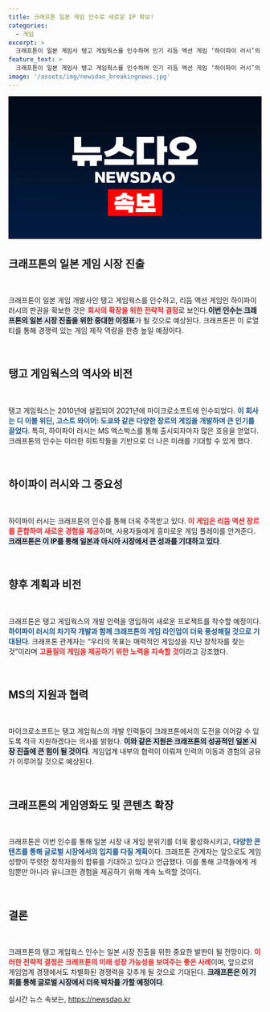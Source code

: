 ```yaml
---
title: 크래프톤 일본 게임 인수로 새로운 IP 확보!
categories:
  - 게임
excerpt: >
  크래프톤이 일본 게임사 탱고 게임웍스를 인수하며 인기 리듬 액션 게임 ‘하이파이 러시’의 판권을 확보했습니다. 이번 인수는 크래프톤의 일본 시장 진출 신호탄으로, 차기작 개발 및 새로운 프로젝트에도 박차를 가할 계획입니다.
feature_text: >
  크래프톤이 일본 게임사 탱고 게임웍스를 인수하며 인기 리듬 액션 게임 ‘하이파이 러시’의 판권을 확보했습니다. 이번 인수는 크래프톤의 일본 시장 진출 신호탄으로, 차기작 개발 및 새로운 프로젝트에도 박차를 가할 계획입니다.
image: '/assets/img/newsdao_breakingnews.jpg'
---
```


<p><img src="/assets/img/newsdao_breakingnews.jpg" alt="koreaapp 속보" /></p>

<h2 data-ke-size="size26">크래프톤의 일본 게임 시장 진출</h2>

<p data-ke-size="size16">&nbsp;</p> 

<p>크래프톤이 일본 게임 개발사인 탱고 게임웍스를 인수하고, 리듬 액션 게임인 하이파이 러시의 판권을 확보한 것은 <b><span style="color: #ee2323;">회사의 확장을 위한 전략적 결정</span></b>로 보인다.<b><span style="background-color: #21538527;">이번 인수는 크래프톤의 일본 시장 진출을 위한 중대한 이정표</span></b>가 될 것으로 예상된다. 크래프톤은 이 로열티를 통해 경쟁력 있는 게임 제작 역량을 한층 높일 예정이다. </p>

<p data-ke-size="size16">&nbsp;</p> 

<h2 data-ke-size="size26">탱고 게임웍스의 역사와 비전</h2>

<p data-ke-size="size16">&nbsp;</p>

<p>탱고 게임웍스는 2010년에 설립되어 2021년에 마이크로소프트에 인수되었다. <b><span style="color: #1a5490;">이 회사는 디 이블 위딘, 고스트 와이어: 도쿄와 같은 다양한 장르의 게임을 개발하며 큰 인기를 끌었다</span></b>. 특히, 하이파이 러시는 MS 엑스박스를 통해 출시되자마자 많은 호응을 얻었다. 크래프톤의 인수는 이러한 히트작들을 기반으로 더 나은 미래를 기대할 수 있게 했다.</p>

<p data-ke-size="size16">&nbsp;</p> 

<h2 data-ke-size="size26">하이파이 러시와 그 중요성</h2>

<p data-ke-size="size16">&nbsp;</p>

<p>하이파이 러시는 크래프톤의 인수를 통해 더욱 주목받고 있다. <b><span style="color: #ee2323;">이 게임은 리듬 액션 장르를 혼합하여 새로운 경험을 제공</span></b>하며, 사용자들에게 흥미로운 게임 플레이를 안겨준다. <b><span style="background-color: #21538527;">크래프톤은 이 IP를 통해 일본과 아시아 시장에서 큰 성과를 기대하고 있다</span></b>.</p>

<p data-ke-size="size16">&nbsp;</p> 

<h2 data-ke-size="size26">향후 계획과 비전</h2>

<p data-ke-size="size16">&nbsp;</p>

<p>크래프톤은 탱고 게임웍스의 개발 인력을 영입하여 새로운 프로젝트를 착수할 예정이다. <b><span style="color: #1a5490;">하이파이 러시의 차기작 개발과 함께 크래프톤의 게임 라인업이 더욱 풍성해질 것으로 기대된다</span></b>. 크래프톤 관계자는 “우리의 목표는 매력적인 게임성을 지닌 창작자를 찾는 것”이라며 <b><span style="color: #ee2323;">고품질의 게임을 제공하기 위한 노력을 지속할 것</span></b>이라고 강조했다. </p>

<p data-ke-size="size16">&nbsp;</p> 

<h2 data-ke-size="size26">MS의 지원과 협력</h2>

<p data-ke-size="size16">&nbsp;</p> 

<p>마이크로소프트는 탱고 게임웍스의 개발 인력들이 크래프톤에서의 도전을 이어갈 수 있도록 적극 지원하겠다는 의사를 밝혔다. <b><span style="background-color: #21538527;">이와 같은 지원은 크래프톤의 성공적인 일본 시장 진출에 큰 힘이 될 것이다</span></b>. 게임업계 내부의 협력이 이뤄져 인력의 이동과 경험의 공유가 이루어질 것으로 예상된다. </p>

<p data-ke-size="size16">&nbsp;</p> 

<h2 data-ke-size="size26">크래프톤의 게임영화도 및 콘텐츠 확장</h2>

<p data-ke-size="size16">&nbsp;</p> 

<p>크래프톤은 이번 인수를 통해 일본 시장 내 게임 분위기를 더욱 활성화시키고, <b><span style="color: #1a5490;">다양한 콘텐츠를 통해 글로벌 시장에서의 입지를 다질 계획</span></b>이다. 크래프톤 관계자는 앞으로도 게임 성향이 뚜렷한 창작자들의 합류를 기대하고 있다고 언급했다. 이를 통해 고객들에게 게임뿐만 아니라 유니크한 경험을 제공하기 위해 계속 노력할 것이다.</p>

<p data-ke-size="size16">&nbsp;</p> 

<h2 data-ke-size="size26">결론</h2>

<p data-ke-size="size16">&nbsp;</p> 

<p>크래프톤의 탱고 게임웍스 인수는 일본 시장 진출을 위한 중요한 발판이 될 전망이다. <b><span style="color: #ee2323;">이러한 전략적 결정은 크래프톤의 미래 성장 가능성을 보여주는 좋은 사례</span></b>이며, 앞으로의 게임업계 경쟁에서도 차별화된 경쟁력을 갖추게 될 것으로 기대된다. <b><span style="background-color: #21538527;">크래프톤은 이 기회를 통해 글로벌 시장에서 더욱 박차를 가할 예정이다</span></b>.</p>
실시간 뉴스 속보는, <a href="https://newsdao.kr" rel="dofollow">https://newsdao.kr</a>


